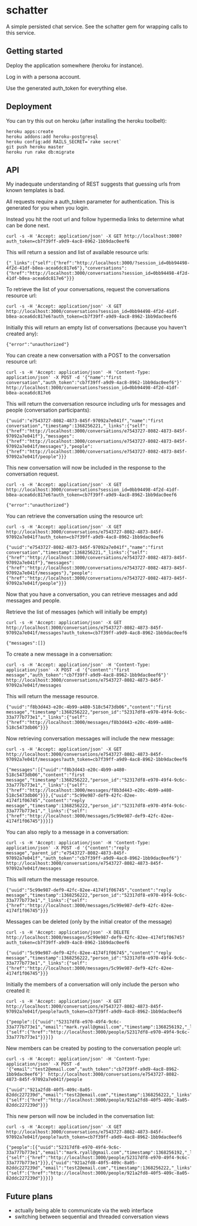 # schatter

A simple persisted chat service.  See the schatter gem for wrapping calls to this service.

## Getting started

Deploy the application somewhere (heroku for instance).

Log in with a persona account.

Use the generated auth_token for everything else.

## Deployment

You can try this out on heroku (after installing the heroku toolbelt):

    heroku apps:create
    heroku addons:add heroku-postgresql
    heroku config:add RAILS_SECRET=`rake secret`
    git push heroku master
    heroku run rake db:migrate

## API

My inadequate understanding of REST suggests that guessing urls from known templates is bad.

All requests require a auth_token parameter for authentication.  This is generated for you when you login.

Instead you hit the root url and follow hypermedia links to determine what can be done next.

    curl -s -H 'Accept: application/json' -X GET http://localhost:3000?auth_token=cb7f39ff-a9d9-4ac8-8962-1bb9dac0eef6

This will return a session and list of available resource urls:

    {"_links":{"self":{"href":"http://localhost:3000/?session_id=0bb94498-4f2d-41df-b8ea-acea6dc817e6"},"conversations":{"href":"http://localhost:3000/conversations?session_id=0bb94498-4f2d-41df-b8ea-acea6dc817e6"}}}

To retrieve the list of your conversations, request the conversations resource url:

    curl -s -H 'Accept: application/json' -X GET http://localhost:3000/conversations?session_id=0bb94498-4f2d-41df-b8ea-acea6dc817e6?auth_token=cb7f39ff-a9d9-4ac8-8962-1bb9dac0eef6

Initially this will return an empty list of conversations (because you haven't created any):

    {"error":"unauthorized"}

You can create a new conversation with a POST to the conversation resource url:

    curl -s -H 'Accept: application/json' -H 'Content-Type: application/json' -X POST -d '{"name":"first conversation","auth_token":"cb7f39ff-a9d9-4ac8-8962-1bb9dac0eef6"}' http://localhost:3000/conversations?session_id=0bb94498-4f2d-41df-b8ea-acea6dc817e6

This will return the conversation resource including urls for messages and people (conversation participants):

    {"uuid":"e7543727-8082-4873-845f-97092a7e041f","name":"first conversation","timestamp":1368256221,"_links":{"self":{"href":"http://localhost:3000/conversations/e7543727-8082-4873-845f-97092a7e041f"},"messages":{"href":"http://localhost:3000/conversations/e7543727-8082-4873-845f-97092a7e041f/messages"},"people":{"href":"http://localhost:3000/conversations/e7543727-8082-4873-845f-97092a7e041f/people"}}}

This new conversation will now be included in the response to the conversation request.

    curl -s -H 'Accept: application/json' -X GET http://localhost:3000/conversations?session_id=0bb94498-4f2d-41df-b8ea-acea6dc817e6?auth_token=cb7f39ff-a9d9-4ac8-8962-1bb9dac0eef6

    {"error":"unauthorized"}

You can retrieve the conversation using the resource url:

    curl -s -H 'Accept: application/json' -X GET http://localhost:3000/conversations/e7543727-8082-4873-845f-97092a7e041f?auth_token=cb7f39ff-a9d9-4ac8-8962-1bb9dac0eef6

    {"uuid":"e7543727-8082-4873-845f-97092a7e041f","name":"first conversation","timestamp":1368256221,"_links":{"self":{"href":"http://localhost:3000/conversations/e7543727-8082-4873-845f-97092a7e041f"},"messages":{"href":"http://localhost:3000/conversations/e7543727-8082-4873-845f-97092a7e041f/messages"},"people":{"href":"http://localhost:3000/conversations/e7543727-8082-4873-845f-97092a7e041f/people"}}}

Now that you have a conversation, you can retrieve messages and add messages and people.

Retrieve the list of messages (which will initially be empty)

    curl -s -H 'Accept: application/json' -X GET http://localhost:3000/conversations/e7543727-8082-4873-845f-97092a7e041f/messages?auth_token=cb7f39ff-a9d9-4ac8-8962-1bb9dac0eef6

    {"messages":[]}

To create a new message in a conversation:

    curl -s -H 'Accept: application/json' -H 'Content-Type: application/json' -X POST -d '{"content":"first message","auth_token":"cb7f39ff-a9d9-4ac8-8962-1bb9dac0eef6"}' http://localhost:3000/conversations/e7543727-8082-4873-845f-97092a7e041f/messages

This will return the message resource.

    {"uuid":"f8b3d443-e20c-4b99-a480-518c5473db06","content":"first message","timestamp":1368256222,"person_id":"52317df8-e970-49f4-9c6c-33a777b773e1","_links":{"self":{"href":"http://localhost:3000/messages/f8b3d443-e20c-4b99-a480-518c5473db06"}}}

Now retrieving conversation messages will include the new message:

    curl -s -H 'Accept: application/json' -X GET http://localhost:3000/conversations/e7543727-8082-4873-845f-97092a7e041f/messages?auth_token=cb7f39ff-a9d9-4ac8-8962-1bb9dac0eef6

    {"messages":[{"uuid":"f8b3d443-e20c-4b99-a480-518c5473db06","content":"first message","timestamp":1368256222,"person_id":"52317df8-e970-49f4-9c6c-33a777b773e1","_links":{"self":{"href":"http://localhost:3000/messages/f8b3d443-e20c-4b99-a480-518c5473db06"}}},{"uuid":"5c99e987-def9-42fc-82ee-4174f1f06745","content":"reply message","timestamp":1368256222,"person_id":"52317df8-e970-49f4-9c6c-33a777b773e1","_links":{"self":{"href":"http://localhost:3000/messages/5c99e987-def9-42fc-82ee-4174f1f06745"}}}]}

You can also reply to a message in a conversation:

    curl -s -H 'Accept: application/json' -H 'Content-Type: application/json' -X POST -d '{"content":"reply message","parent_id":"e7543727-8082-4873-845f-97092a7e041f","auth_token":"cb7f39ff-a9d9-4ac8-8962-1bb9dac0eef6"}' http://localhost:3000/conversations/e7543727-8082-4873-845f-97092a7e041f/messages

This will return the message resource.

    {"uuid":"5c99e987-def9-42fc-82ee-4174f1f06745","content":"reply message","timestamp":1368256222,"person_id":"52317df8-e970-49f4-9c6c-33a777b773e1","_links":{"self":{"href":"http://localhost:3000/messages/5c99e987-def9-42fc-82ee-4174f1f06745"}}}

Messages can be deleted (only by the initial creator of the message)

    curl -s -H 'Accept: application/json' -X DELETE http://localhost:3000/messages/5c99e987-def9-42fc-82ee-4174f1f06745?auth_token=cb7f39ff-a9d9-4ac8-8962-1bb9dac0eef6

    {"uuid":"5c99e987-def9-42fc-82ee-4174f1f06745","content":"reply message","timestamp":1368256222,"person_id":"52317df8-e970-49f4-9c6c-33a777b773e1","_links":{"self":{"href":"http://localhost:3000/messages/5c99e987-def9-42fc-82ee-4174f1f06745"}}}

Initially the members of a conversation will only include the person who created it:

    curl -s -H 'Accept: application/json' -X GET http://localhost:3000/conversations/e7543727-8082-4873-845f-97092a7e041f/people?auth_token=cb7f39ff-a9d9-4ac8-8962-1bb9dac0eef6

    {"people":[{"uuid":"52317df8-e970-49f4-9c6c-33a777b773e1","email":"mark.ryall@gmail.com","timestamp":1368256192,"_links":{"self":{"href":"http://localhost:3000/people/52317df8-e970-49f4-9c6c-33a777b773e1"}}}]}

New members can be created by posting to the conversation people url:

    curl -s -H 'Accept: application/json' -H 'Content-Type: application/json' -X POST -d '{"email":"test2@email.com","auth_token":"cb7f39ff-a9d9-4ac8-8962-1bb9dac0eef6"}' http://localhost:3000/conversations/e7543727-8082-4873-845f-97092a7e041f/people

    {"uuid":"921a2fd8-40f5-409c-8a05-82ddc227239d","email":"test2@email.com","timestamp":1368256222,"_links":{"self":{"href":"http://localhost:3000/people/921a2fd8-40f5-409c-8a05-82ddc227239d"}}}

This new person will now be included in the conversation list:

    curl -s -H 'Accept: application/json' -X GET http://localhost:3000/conversations/e7543727-8082-4873-845f-97092a7e041f/people?auth_token=cb7f39ff-a9d9-4ac8-8962-1bb9dac0eef6

    {"people":[{"uuid":"52317df8-e970-49f4-9c6c-33a777b773e1","email":"mark.ryall@gmail.com","timestamp":1368256192,"_links":{"self":{"href":"http://localhost:3000/people/52317df8-e970-49f4-9c6c-33a777b773e1"}}},{"uuid":"921a2fd8-40f5-409c-8a05-82ddc227239d","email":"test2@email.com","timestamp":1368256222,"_links":{"self":{"href":"http://localhost:3000/people/921a2fd8-40f5-409c-8a05-82ddc227239d"}}}]}

## Future plans

* actually being able to communicate via the web interface
* switching between sequential and threaded conversation views
